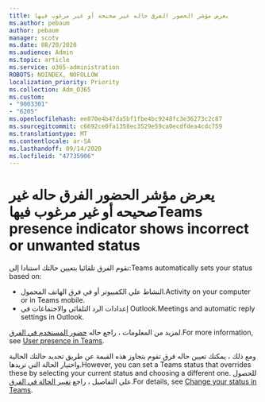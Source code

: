 ```yaml
---
title: يعرض مؤشر الحضور الفرق حاله غير صحيحه أو غير مرغوب فيها
ms.author: pebaum
author: pebaum
manager: scotv
ms.date: 08/20/2020
ms.audience: Admin
ms.topic: article
ms.service: o365-administration
ROBOTS: NOINDEX, NOFOLLOW
localization_priority: Priority
ms.collection: Adm_O365
ms.custom:
- "9003301"
- "6205"
ms.openlocfilehash: ee870e4b47da5bf1fbe4bc9248fc3e36273c2c87
ms.sourcegitcommit: c6692ce0fa1358ec3529e59ca0ecdfdea4cdc759
ms.translationtype: MT
ms.contentlocale: ar-SA
ms.lasthandoff: 09/14/2020
ms.locfileid: "47735906"
---
```

# <a name="teams-presence-indicator-shows-incorrect-or-unwanted-status"></a><span data-ttu-id="c93df-102">يعرض مؤشر الحضور الفرق حاله غير صحيحه أو غير مرغوب فيها</span><span class="sxs-lookup"><span data-stu-id="c93df-102">Teams presence indicator shows incorrect or unwanted status</span></span>

<span data-ttu-id="c93df-103">تقوم الفرق تلقائيا بتعيين حالتك استنادا إلى:</span><span class="sxs-lookup"><span data-stu-id="c93df-103">Teams automatically sets your status based on:</span></span>

- <span data-ttu-id="c93df-104">النشاط علي الكمبيوتر أو في فرق الهاتف المحمول.</span><span class="sxs-lookup"><span data-stu-id="c93df-104">Activity on your computer or in Teams mobile.</span></span>
- <span data-ttu-id="c93df-105">إعدادات الرد التلقائي والاجتماعات في Outlook.</span><span class="sxs-lookup"><span data-stu-id="c93df-105">Meetings and automatic reply settings in Outlook.</span></span>

<span data-ttu-id="c93df-106">لمزيد من المعلومات ، راجع حاله [حضور المستخدم في الفرق](https://docs.microsoft.com/microsoftteams/presence-admins).</span><span class="sxs-lookup"><span data-stu-id="c93df-106">For more information, see [User presence in Teams](https://docs.microsoft.com/microsoftteams/presence-admins).</span></span>  

<span data-ttu-id="c93df-107">ومع ذلك ، يمكنك تعيين حاله فرق تقوم بتجاوز هذه القيمة عن طريق تحديد حالتك الحالية واختيار الحالة التي تريدها.</span><span class="sxs-lookup"><span data-stu-id="c93df-107">However, you can set a Teams status that overrides these by selecting your current status and choosing a different one.</span></span> <span data-ttu-id="c93df-108">للحصول علي التفاصيل ، راجع [تغيير الحالة في الفرق](https://support.microsoft.com/office/change-your-status-in-teams-ce36ed14-6bc9-4775-a33e-6629ba4ff78e).</span><span class="sxs-lookup"><span data-stu-id="c93df-108">For details, see [Change your status in Teams](https://support.microsoft.com/office/change-your-status-in-teams-ce36ed14-6bc9-4775-a33e-6629ba4ff78e).</span></span>